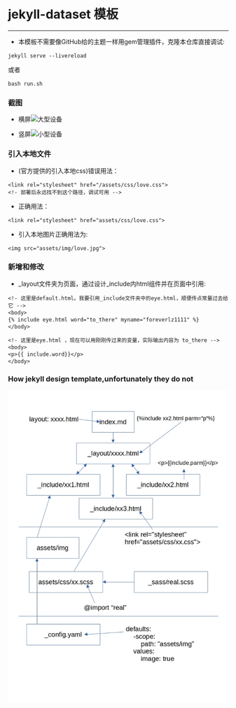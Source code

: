 # jekyll-dataset 模板
***
- 本模板不需要像GitHub给的主题一样用gem管理插件，克隆本仓库直接调试:
```angular2html
jekyll serve --livereload
```
或者
```angular2html
bash run.sh
```

### 截图
- 横屏<img src="/home/sakurinn/project/blog/Screenshot_XL.png" title="大型设备"/>

- 竖屏<img src="/home/sakurinn/project/blog/Screenshot_SM.png" title="小型设备"/>

### 引入本地文件
- (官方提供的引入本地css)错误用法：
```angular2html
<link rel="stylesheet" href="/assets/css/love.css">
<!- 部署后永远找不到这个路径，调试可用 -->
```
- 正确用法：
```angular2html
<link rel="stylesheet" href="assets/css/love.css">
```
- 引入本地图片正确用法为:
```angular2html
<img src="assets/img/love.jpg">
```
### 新增和修改

- _layout文件夹为页面，通过设计_include内html组件并在页面中引用:
```angular2html
<!- 这里是default.html。我要引用_include文件夹中的eye.html，顺便传点常量过去给它 -->
<body>
{% include eye.html word="to_there" myname="foreverlz1111" %}
</body>
```
```angular2html
<!- 这里是eye.html ，现在可以用刚刚传过来的变量，实际输出内容为 to_there -->
<body>
<p>{{ include.word}}</p>
</body>
```


### How jekyll design template,unfortunately they do not

  ![](jekyll.jpg)